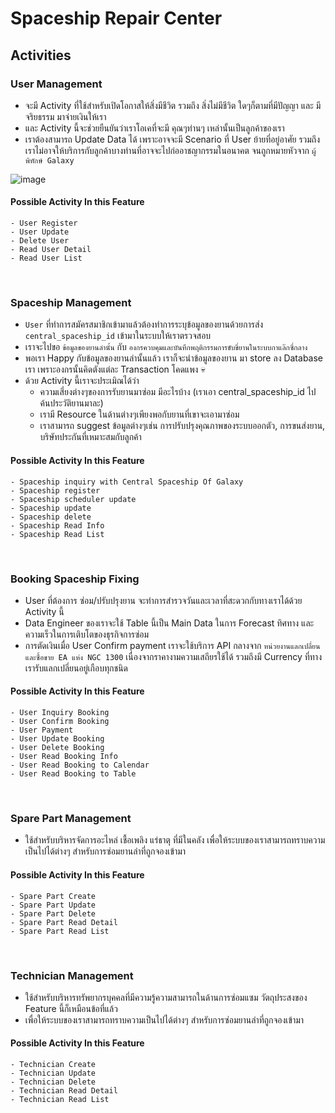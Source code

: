 # Spaceship Repair Center

## Activities 

### User Management
- จะมี Activity ที่ใช้สำหรับเปิดโอกาสให้สิ่งมีชีวิต รวมถึง สิ่งไม่มีชีวิต ใดๆก็ตามที่มีปัญญา และ มีจริยธรรม มาจ่ายเงินให้เรา
- และ Activity นี้จะช่วยยืนยันว่าเราโอเคที่จะมี คุณๆท่านๆ เหล่านั้นเป็นลูกค้าของเรา
- เราต้องสามารถ Update Data ได้ เพราะอาจจะมี Scenario ที่ User ย้ายที่อยู่อาศัย รวมถึงเราไม่อาจให้บริการกับลูกค้าบางท่านที่อาจจะไปก่ออาชญากรรมในอนาคต จนถูกหมายหัวจาก `ผู้พิทักษ์ Galaxy` 

![image](https://github.com/user-attachments/assets/41a0aa9a-44cd-46af-8e78-67538a30b0eb)

#### Possible Activity In this Feature
    - User Register
    - User Update
    - Delete User
    - Read User Detail
    - Read User List

<br/>

### Spaceship Management
- `User` ที่ทำการสมัครสมาชิกเข้ามาแล้วต้องทำการระบุข้อมูลของยานด้วยการส่ง `central_spaceship_id` เข้ามาในระบบให้เราตรวจสอบ
- เราจะไปขอ `ข้อมูลของยานลำนั้น` กับ `องกรควบคุมและบันทึกพฤติกรรมการขับขี่ยานในระบบกาแล๊กซี่กลาง` 
- พอเรา Happy กับข้อมูลของยานลำนั้นแล้ว เราก็จะนำข้อมูลของยาน  มา store ลง Database เรา เพราะองกรนั้นคิดตังแต่ละ Transaction โคดแพง 💀
- ด้วย Activity นี้เราจะประเมิณได้ว่า
    - ความเสี่ยงต่างๆของการรับยานมาซ่อม มีอะไรบ้าง (เราเอา central_spaceship_id ไปค้นประวัติยานมาละ)
    - เรามี Resource ในด้านต่างๆเพียงพอกับยานที่เขาจะเอามาซ่อม 
    - เราสามารถ suggest ข้อมูลต่างๆเช่น การปรับปรุงคุณภาพของระบบออกตัว, การขนส่งยาน, บริษัทประกันที่เหมาะสมกับลูกค้า

#### Possible Activity In this Feature
    - Spaceship inquiry with Central Spaceship Of Galaxy
    - Spaceship register
    - Spaceship scheduler update
    - Spaceship update
    - Spaceship delete
    - Spaceship Read Info
    - Spaceship Read List

<br/>

### Booking Spaceship Fixing
- User ที่ต้องการ ซ่อม/ปรับปรุงยาน จะทำการสำรวจวันและเวลาที่สะดวกกับทางเราได้ด้วย Activity นี้
- Data Engineer ของเราจะใช้ Table นี้เป็น Main Data ในการ Forecast ทิศทาง และ ความเร็วในการเติบโตของธุรกิจการซ่อม
- การตัดเงินเมื่อ User Confirm payment เราจะใช้บริการ API กลางจาก `หน่วยงานแลกเปลี่ยนและซื้อขาย EA แห่ง NGC 1300` เนื่องจากราคางามความเสถียรใช้ได้ รวมถึงมี Currency ที่ทางเรารับแลกเปลี่ยนอยู่เกือบทุกชนิด

#### Possible Activity In this Feature
    - User Inquiry Booking
    - User Confirm Booking
    - User Payment
    - User Update Booking
    - User Delete Booking
    - User Read Booking Info
    - User Read Booking to Calendar
    - User Read Booking to Table

<br/>

### Spare Part Management
- ใช้สำหรับบริหารจัดการอะไหล่ เชื้อเพลิง แร่ธาตุ ที่มีในคลัง เพื่อให้ระบบของเราสามารถทราบความเป็นไปได้ต่างๆ สำหรับการซ่อมยานลำที่ถูกจองเข้ามา

#### Possible Activity In this Feature
    - Spare Part Create
    - Spare Part Update
    - Spare Part Delete
    - Spare Part Read Detail
    - Spare Part Read List

<br/>

### Technician Management
- ใช้สำหรับบริหารทรัพยากรบุคคลที่มีความรู้ความสามารถในด้านการซ่อมแซม วัตถุประสงของ Feature นี้ก็เหมือนข้อที่แล้ว
- เพื่อให้ระบบของเราสามารถทราบความเป็นไปได้ต่างๆ สำหรับการซ่อมยานลำที่ถูกจองเข้ามา
#### Possible Activity In this Feature
    - Technician Create
    - Technician Update
    - Technician Delete
    - Technician Read Detail
    - Technician Read List
